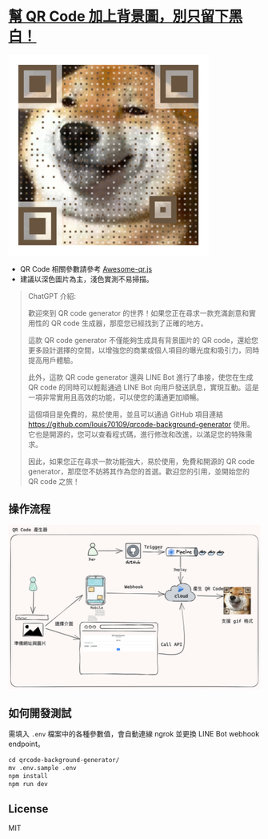 # [幫 QR Code 加上背景圖，別只留下黑白！](https://nijialin.com/)

![](https://github.com/louis70109/qrcode-background-generator/blob/main/qrcode.png?raw=true)

- QR Code 相關參數請參考 [Awesome-qr.js](https://github.com/SumiMakito/Awesome-qr.js/blob/master/README.md)
- 建議以深色圖片為主，淺色實測不易掃描。

> ChatGPT 介紹: 
>
> 歡迎來到 QR code generator 的世界！如果您正在尋求一款充滿創意和實用性的 QR code 生成器，那麼您已經找到了正確的地方。
>
> 這款 QR code generator 不僅能夠生成具有背景圖片的 QR code，還給您更多設計選擇的空間，以增強您的商業或個人項目的曝光度和吸引力，同時提高用戶體驗。
>
> 此外，這款 QR code generator 還與 LINE Bot 進行了串接，使您在生成 QR code 的同時可以輕鬆通過 LINE Bot 向用戶發送訊息，實現互動。這是一項非常實用且高效的功能，可以使您的溝通更加順暢。
>
> 這個項目是免費的，易於使用，並且可以通過 GitHub 項目連結 https://github.com/louis70109/qrcode-background-generator 使用。它也是開源的，您可以查看程式碼，進行修改和改進，以滿足您的特殊需求。
>
> 因此，如果您正在尋求一款功能強大，易於使用，免費和開源的 QR code generator，那麼您不妨將其作為您的首選。歡迎您的引用，並開始您的 QR code 之旅！

## 操作流程

![流程圖](https://raw.githubusercontent.com/louis70109/qrcode-background-generator/main/user-flow.png)

## 如何開發測試

需填入 `.env` 檔案中的各種參數值，會自動連線 ngrok 並更換 LINE Bot webhook endpoint。

```
cd qrcode-background-generator/
mv .env.sample .env
npm install
npm run dev
```

## License

MIT
